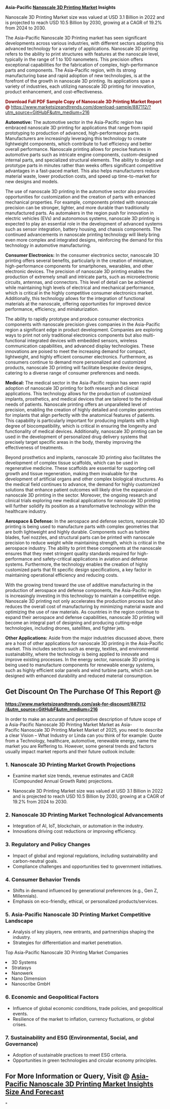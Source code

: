 <p><strong>Asia-Pacific&nbsp;<a href=""https://www.marketsizeandtrends.com/download-sample/887112/&amp;utm_source=GitHubF&amp;utm_medium=216"">Nanoscale 3D Printing Market</a> Insights</strong></p><p>Nanoscale 3D Printing Market size was valued at USD 3.1 Billion in 2022 and is projected to reach USD 10.5 Billion by 2030, growing at a CAGR of 19.2% from 2024 to 2030.</p><p><p>The Asia–Pacific Nanoscale 3D Printing market has seen significant developments across various industries, with different sectors adopting this advanced technology for a variety of applications. Nanoscale 3D printing refers to the ability to print structures with features at the nanoscale level, typically in the range of 1 to 100 nanometers. This precision offers exceptional capabilities for the fabrication of complex, high-performance parts and components. The Asia–Pacific region, with its strong manufacturing base and rapid adoption of new technologies, is at the forefront of the growth in nanoscale 3D printing. Its applications span a variety of industries, each utilizing nanoscale 3D printing for innovation, product enhancement, and cost-effectiveness. <p><strong><span style="color: #800000;">Download Full PDF Sample Copy of Nanoscale 3D Printing Market Report @</span>&nbsp;</strong><a href="https://www.marketsizeandtrends.com/download-sample/887112/?utm_source=GitHubF&amp;utm_medium=216" target="_blank">https://www.marketsizeandtrends.com/download-sample/887112/?utm_source=GitHubF&amp;utm_medium=216</a></p></p><p><strong>Automotive:</strong> The automotive sector in the Asia-Pacific region has embraced nanoscale 3D printing for applications that range from rapid prototyping to production of advanced, high-performance parts. Manufacturers are increasingly leveraging this technology to create lightweight components, which contribute to fuel efficiency and better overall performance. Nanoscale printing allows for precise features in automotive parts such as intricate engine components, custom-designed internal parts, and specialized structural elements. The ability to design and prototype parts in minutes rather than weeks offers significant competitive advantages in a fast-paced market. This also helps manufacturers reduce material waste, lower production costs, and speed up time-to-market for new designs and models.<p>The use of nanoscale 3D printing in the automotive sector also provides opportunities for customization and the creation of parts with enhanced mechanical properties. For example, components printed with nanoscale precision can be stronger, lighter, and more durable than traditionally manufactured parts. As automakers in the region push for innovation in electric vehicles (EVs) and autonomous systems, nanoscale 3D printing is expected to play an essential role in the development of advanced systems such as sensor integration, battery housing, and chassis components. The continued advancements in nanoscale printing technology will likely bring even more complex and integrated designs, reinforcing the demand for this technology in automotive manufacturing.<p><strong>Consumer Electronics:</strong> In the consumer electronics sector, nanoscale 3D printing offers several benefits, particularly in the creation of miniature, high-performance components for smartphones, wearables, and other electronic devices. The precision of nanoscale 3D printing enables the production of extremely small and intricate parts, such as microelectronic circuits, antennas, and connectors. This level of detail can be achieved while maintaining high levels of electrical and mechanical performance, which is critical in the highly competitive consumer electronics market. Additionally, this technology allows for the integration of functional materials at the nanoscale, offering opportunities for improved device performance, efficiency, and miniaturization.<p>The ability to rapidly prototype and produce consumer electronics components with nanoscale precision gives companies in the Asia-Pacific region a significant edge in product development. Companies are exploring ways to print not only traditional electronics components but also multi-functional integrated devices with embedded sensors, wireless communication capabilities, and advanced display technologies. These innovations are poised to meet the increasing demand for compact, lightweight, and highly efficient consumer electronics. Furthermore, as consumers continue to demand more personalized and customized products, nanoscale 3D printing will facilitate bespoke device designs, catering to a diverse range of consumer preferences and needs.<p><strong>Medical:</strong> The medical sector in the Asia-Pacific region has seen rapid adoption of nanoscale 3D printing for both research and clinical applications. This technology allows for the production of customized implants, prosthetics, and medical devices that are tailored to the individual needs of patients. Nanoscale printing offers an unparalleled level of precision, enabling the creation of highly detailed and complex geometries for implants that align perfectly with the anatomical features of patients. This capability is particularly important for producing implants with a high degree of biocompatibility, which is critical in ensuring the longevity and functionality of medical devices. Additionally, nanoscale 3D printing can be used in the development of personalized drug delivery systems that precisely target specific areas in the body, thereby improving the effectiveness of treatments.<p>Beyond prosthetics and implants, nanoscale 3D printing also facilitates the development of complex tissue scaffolds, which can be used in regenerative medicine. These scaffolds are essential for supporting cell growth and tissue regeneration, making them invaluable for the development of artificial organs and other complex biological structures. As the medical field continues to advance, the demand for highly customized solutions that enhance patient outcomes will likely drive the expansion of nanoscale 3D printing in the sector. Moreover, the ongoing research and clinical trials exploring new medical applications for nanoscale 3D printing will further solidify its position as a transformative technology within the healthcare industry.<p><strong>Aerospace & Defense:</strong> In the aerospace and defense sectors, nanoscale 3D printing is being used to manufacture parts with complex geometries that are both lightweight and highly durable. Components such as turbine blades, fuel nozzles, and structural parts can be printed with nanoscale precision to reduce weight while maintaining strength, which is critical in the aerospace industry. The ability to print these components at the nanoscale ensures that they meet stringent quality standards required for high-performance and safety-critical applications in aviation and defense systems. Furthermore, the technology enables the creation of highly customized parts that fit specific design specifications, a key factor in maintaining operational efficiency and reducing costs.<p>With the growing trend toward the use of additive manufacturing in the production of aerospace and defense components, the Asia-Pacific region is increasingly investing in this technology to maintain a competitive edge. Nanoscale 3D printing not only accelerates the production process but also reduces the overall cost of manufacturing by minimizing material waste and optimizing the use of raw materials. As countries in the region continue to expand their aerospace and defense capabilities, nanoscale 3D printing will become an integral part of designing and producing cutting-edge technologies, including drones, satellites, and fighter jets.<p><strong>Other Applications:</strong> Aside from the major industries discussed above, there are a host of other applications for nanoscale 3D printing in the Asia-Pacific market. This includes sectors such as energy, textiles, and environmental sustainability, where the technology is being applied to innovate and improve existing processes. In the energy sector, nanoscale 3D printing is being used to manufacture components for renewable energy systems, such as highly efficient solar panels and wind turbine parts, which can be designed with enhanced durability and reduced material consumption.</p><h2><strong>Get Discount On The Purchase Of This Report @&nbsp;</strong></h2><p><strong><a href=""https://www.marketsizeandtrends.com/ask-for-discount/887112/&amp;utm_source=GitHubF&amp;utm_medium=216"" target=""_blank"">https://www.marketsizeandtrends.com/ask-for-discount/887112<br />/&amp;utm_source=GitHubF&amp;utm_medium=216</a></strong></p><p>In order to make an accurate and perceptive description of future scope of a Asia-Pacific&nbsp;Nanoscale 3D Printing Market Market as Asia-Pacific&nbsp;Nanoscale 3D Printing Market Market of 2025, you need to describe a clear Vision &ndash; What Industry or Linda can you think of for example: Quote from a Technology, healthcare, automotive, renewable energy, name the market you are Reffering to. However, some general trends and factors usually impact market reports and their future outlook include:</p><h3>1.&nbsp;<strong>Nanoscale 3D Printing Market Growth Projections</strong></h3><ul><li>Examine market size trends, revenue estimates and CAGR (Compounded Annual Growth Rate) projections.</li><li><p>Nanoscale 3D Printing Market size was valued at USD 3.1 Billion in 2022 and is projected to reach USD 10.5 Billion by 2030, growing at a CAGR of 19.2% from 2024 to 2030.</p></li></ul><h3>2.&nbsp;<strong>Nanoscale 3D Printing Market Technological Advancements</strong></h3><ul><li>Integration of AI, IoT, blockchain, or automation in the industry.</li><li>Innovations driving cost reductions or improving efficiency.</li></ul><h3>3.&nbsp;<strong>Regulatory and Policy Changes</strong></h3><ul><li>Impact of global and regional regulations, including sustainability and carbon-neutral goals.</li><li>Compliance challenges and opportunities tied to government initiatives.</li></ul><h3>4.&nbsp;<strong>Consumer Behavior Trends</strong></h3><ul><li>Shifts in demand influenced by generational preferences (e.g., Gen Z, Millennials).</li><li>Emphasis on eco-friendly, ethical, or personalized products/services.</li></ul><h3>5.&nbsp;<strong>Asia-Pacific Nanoscale 3D Printing Market Competitive Landscape</strong></h3><ul><li>Analysis of key players, new entrants, and partnerships shaping the industry.</li><li>Strategies for differentiation and market penetration.</li></ul><p data-pm-slice=""1 1 []"">Top Asia-Pacific Nanoscale 3D Printing Market Companies</p><div data-test-id=""""><p><li>3D Systems</li><li> Stratasys</li><li> Nanowerk</li><li> Nano Dimension</li><li> Nanoscribe GmbH</li></p></div><h3>6.&nbsp;<strong>Economic and Geopolitical Factors</strong></h3><ul><li>Influence of global economic conditions, trade policies, and geopolitical events.</li><li>Resilience of the market to inflation, currency fluctuations, or global crises.</li></ul><h3>7.&nbsp;<strong>Sustainability and ESG (Environmental, Social, and Governance)</strong></h3><ul><li>Adoption of sustainable practices to meet ESG criteria.</li><li>Opportunities in green technologies and circular economy principles.</li></ul><h2><strong>For More Information or Query, Visit @&nbsp;</strong><a href=""https://www.verifiedmarketreports.com/product/nanoscale-3d-printing-market/"" target=""_blank"">Asia-Pacific Nanoscale 3D Printing Market Insights Size And Forecast</a></h2>"
